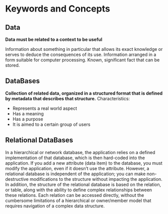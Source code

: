 # Keywords and Concepts

## Data

**Data must be related to a context to be useful**

Information about something in particular that allows its exact knowledge or serves to deduce the consequences of its use.
Information arranged in a form suitable for computer processing.
Known, significant fact that can be stored.

## DataBases

**Collection of related data, organized in a structured format that is defined by metadata that describes that structure.** Characteristics:

- Represents a real world aspect
- Has a meaning
- Has a purpose
- It is aimed to a certain group of users

## Relational DataBases

In a hierarchical or network database, the application relies on a defined implementation of that database, which is then hard-coded into the application. If you add  a new attribute (data item) to the database, you must modify the application, even if it  doesn’t use the attribute. However, a relational database is independent of the application;  you can make non-destructive modifications to the structure without impacting the application. In addition, the structure of the relational database is based on the relation, or table, along with the ability to define complex relationships between these relations. Each relation can be accessed directly, without the cumbersome limitations of a hierarchical or owner/member model that requires navigation of a complex data structure. 

